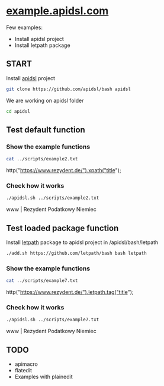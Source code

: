 # [example.apidsl.com](https://example.apidsl.com/)

Few examples:
+ Install apidsl project
+ Install letpath package

## START

Install [apidsl](https://github.com/apidsl/bash) project

```bash
git clone https://github.com/apidsl/bash apidsl
````

We are working on apidsl folder
```bash
cd apidsl 
````

## Test default function

### Show the example functions

```bash
cat ../scripts/example2.txt
```
http("https://www.rezydent.de/").xpath("title");

### Check how it works

```bash
./apidsl.sh ../scripts/example2.txt
```
www | Rezydent Podatkowy Niemiec


## Test loaded package function

Install [letpath](https://github.com/letpath/bash) package to apidsl project in /apidsl/bash/letpath

```bash
./add.sh https://github.com/letpath/bash bash letpath
```

### Show the example functions

```bash
cat ../scripts/example7.txt
```
http("https://www.rezydent.de/").letpath.tag("title");

### Check how it works
```bash
./apidsl.sh ../scripts/example7.txt
```
www | Rezydent Podatkowy Niemiec
    

## TODO

+ apimacro
+ flatedit
+ Examples with plainedit